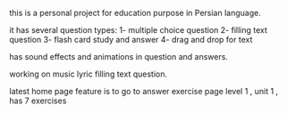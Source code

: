 this is a personal project for education purpose in Persian language.

it has several question types:
1- multiple choice question
2- filling text question
3- flash card study and answer
4- drag and drop for text

has sound effects and animations in question and answers.

working on music lyric filling text question.

latest home page feature is to go to answer exercise page
level 1 , unit 1 , has 7 exercises
